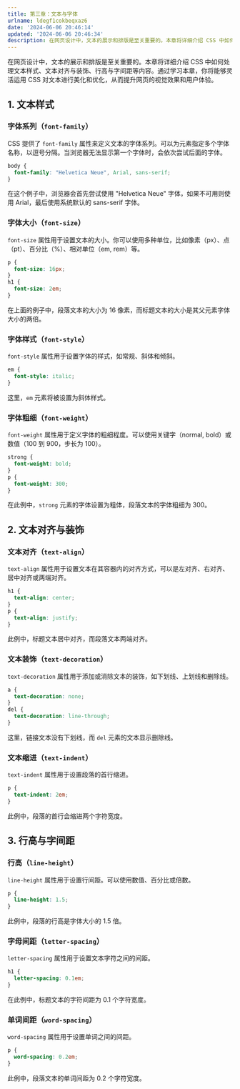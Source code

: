 ```yaml
---
title: 第三章：文本与字体
urlname: ldegf1cokbeqxaz6
date: '2024-06-06 20:46:14'
updated: '2024-06-06 20:46:34'
description: 在网页设计中，文本的展示和排版是至关重要的。本章将详细介绍 CSS 中如何处理文本样式、文本对齐与装饰、行高与字间距等内容。通过学习本章，你将能够灵活运用 CSS 对文本进行美化和优化，从而提升网页的视觉效果和用户体验。1. 文本样式字体系列（font-family）CSS 提供了 font-...
---
```

在网页设计中，文本的展示和排版是至关重要的。本章将详细介绍 CSS 中如何处理文本样式、文本对齐与装饰、行高与字间距等内容。通过学习本章，你将能够灵活运用 CSS 对文本进行美化和优化，从而提升网页的视觉效果和用户体验。

## 1. 文本样式

### 字体系列（`font-family`）

CSS 提供了 `font-family` 属性来定义文本的字体系列。可以为元素指定多个字体名称，以逗号分隔。当浏览器无法显示第一个字体时，会依次尝试后面的字体。

```css
body {
  font-family: "Helvetica Neue", Arial, sans-serif;
}
```

在这个例子中，浏览器会首先尝试使用 "Helvetica Neue" 字体，如果不可用则使用 Arial，最后使用系统默认的 sans-serif 字体。

### 字体大小（`font-size`）

`font-size` 属性用于设置文本的大小。你可以使用多种单位，比如像素（px）、点（pt）、百分比（%）、相对单位（em, rem）等。

```css
p {
  font-size: 16px;
}
h1 {
  font-size: 2em;
}
```

在上面的例子中，段落文本的大小为 16 像素，而标题文本的大小是其父元素字体大小的两倍。

### 字体样式（`font-style`）

`font-style` 属性用于设置字体的样式，如常规、斜体和倾斜。

```css
em {
  font-style: italic;
}
```

这里，`em` 元素将被设置为斜体样式。

### 字体粗细（`font-weight`）

`font-weight` 属性用于定义字体的粗细程度。可以使用关键字（normal, bold）或数值（100 到 900，步长为 100）。

```css
strong {
  font-weight: bold;
}
p {
  font-weight: 300;
}
```

在此例中，`strong` 元素的字体设置为粗体，段落文本的字体粗细为 300。

## 2. 文本对齐与装饰

### 文本对齐（`text-align`）

`text-align` 属性用于设置文本在其容器内的对齐方式，可以是左对齐、右对齐、居中对齐或两端对齐。

```css
h1 {
  text-align: center;
}
p {
  text-align: justify;
}
```

此例中，标题文本居中对齐，而段落文本两端对齐。

### 文本装饰（`text-decoration`）

`text-decoration` 属性用于添加或消除文本的装饰，如下划线、上划线和删除线。

```css
a {
  text-decoration: none;
}
del {
  text-decoration: line-through;
}
```

这里，链接文本没有下划线，而 `del` 元素的文本显示删除线。

### 文本缩进（`text-indent`）

`text-indent` 属性用于设置段落的首行缩进。

```css
p {
  text-indent: 2em;
}
```

此例中，段落的首行会缩进两个字符宽度。

## 3. 行高与字间距

### 行高（`line-height`）

`line-height` 属性用于设置行间距。可以使用数值、百分比或倍数。

```css
p {
  line-height: 1.5;
}
```

此例中，段落的行高是字体大小的 1.5 倍。

### 字母间距（`letter-spacing`）

`letter-spacing` 属性用于设置文本字符之间的间距。

```css
h1 {
  letter-spacing: 0.1em;
}
```

在此例中，标题文本的字符间距为 0.1 个字符宽度。

### 单词间距（`word-spacing`）

`word-spacing` 属性用于设置单词之间的间距。

```css
p {
  word-spacing: 0.2em;
}
```

此例中，段落文本的单词间距为 0.2 个字符宽度。


